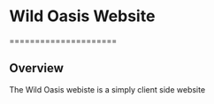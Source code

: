 # Wild Oasis Website

=====================

## Overview

The Wild Oasis webiste is a simply client side website
